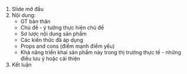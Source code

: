 1) Slide mở đầu
2) Nội dung:
    - GT bản thân
    - Chủ đề - ý tưởng thực hiện chủ đề
    - Sơ lược nội dung sản phẩm
    - Các kiến thức đã áp dụng
    - Props and cons (điểm mạnh điểm yếu)
    - Khả năng triển khai sản phẩm này trong thị trường thực tế - những điều lưu ý hoặc cải thiện
3) Kết luận

